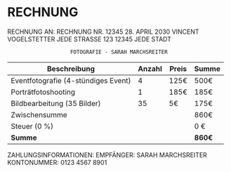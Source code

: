 
# RECHNUNG

RECHNUNG AN:                                    RECHNUNG NR. 12345
                                                28. APRIL 2030
VINCENT VOGELSTETTER
JEDE STRASSE 123
12345 JEDE STADT

                        FOTOGRAFIE - SARAH MARCHSREITER

| Beschreibung                        | Anzahl | Preis | Summe    |
| ----------------------------------- | ------ | ----- | -------- |
| Eventfotografie (4-stündiges Event) | 4      | 125€  | 500€     |
| Porträtfotoshooting                 | 1      | 185€  | 185€     |
| Bildbearbeitung (35 Bilder)         | 35     | 5€    | 175€     |
| Zwischensumme                       |        |       | 860€     |
| Steuer (0 %)                        |        |       | 0 €      |
| **Summe**                           |        |       | **860€** |

ZAHLUNGSINFORMATIONEN:
EMPFÄNGER: SARAH MARCHSREITER
KONTONUMMER: 0123 4567 8901
